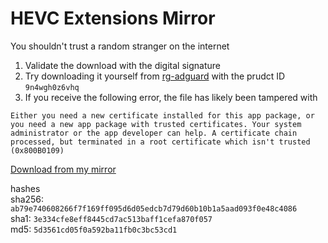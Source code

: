 # HEVC Extensions Mirror

You shouldn't trust a random stranger on the internet
1. Validate the download with the digital signature
2. Try downloading it yourself from [rg-adguard](https://store.rg-adguard.net/) with the prudct ID `9n4wgh0z6vhq`
3. If you receive the following error, the file has likely been tampered with

```
Either you need a new certificate installed for this app package, or you need a new app package with trusted certificates. Your system administrator or the app developer can help. A certificate chain processed, but terminated in a root certificate which isn't trusted (0x800B0109)
```

[Download from my mirror](./lfs/Microsoft.HEVCVideoExtension_2.4.25.0_neutral_~_8wekyb3d8bbwe.AppxBundle)  

hashes  
sha256: `ab79e740608266f7f169ff095d6d05edcb7d79d60b10b1a5aad093f0e48c4086`  
sha1: `3e334cfe8eff8445cd7ac513baff1cefa870f057`  
md5: `5d3561cd05f0a592ba11fb0c3bc53cd1`  
